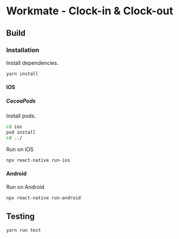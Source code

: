 # Workmate - Clock-in & Clock-out

## Build

### Installation

Install dependencies.

```bash
yarn install
```

#### IOS

##### CocoaPods

Install pods.

```bash
cd ios
pod install
cd ../
```

Run on iOS

```bash
npx react-native run-ios
```

#### Android

Run on Android

```bash
npx react-native run-android
```

## Testing

```bash
yarn run test
```
